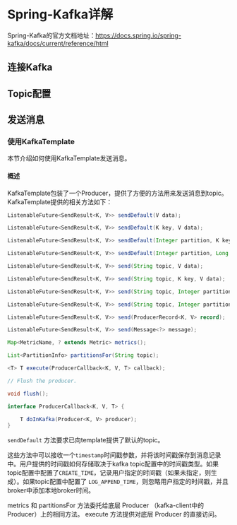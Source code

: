 # Spring-Kafka详解

Spring-Kafka的官方文档地址：https://docs.spring.io/spring-kafka/docs/current/reference/html



## 连接Kafka

## Topic配置

## 发送消息

### 使用KafkaTemplate

本节介绍如何使用KafkaTemplate发送消息。

#### 概述

KafkaTemplate包装了一个Producer，提供了方便的方法用来发送消息到topic。KafkaTemplate提供的相关方法如下：



```java
ListenableFuture<SendResult<K, V>> sendDefault(V data);

ListenableFuture<SendResult<K, V>> sendDefault(K key, V data);

ListenableFuture<SendResult<K, V>> sendDefault(Integer partition, K key, V data);

ListenableFuture<SendResult<K, V>> sendDefault(Integer partition, Long timestamp, K key, V data);

ListenableFuture<SendResult<K, V>> send(String topic, V data);

ListenableFuture<SendResult<K, V>> send(String topic, K key, V data);

ListenableFuture<SendResult<K, V>> send(String topic, Integer partition, K key, V data);

ListenableFuture<SendResult<K, V>> send(String topic, Integer partition, Long timestamp, K key, V data);

ListenableFuture<SendResult<K, V>> send(ProducerRecord<K, V> record);

ListenableFuture<SendResult<K, V>> send(Message<?> message);

Map<MetricName, ? extends Metric> metrics();

List<PartitionInfo> partitionsFor(String topic);

<T> T execute(ProducerCallback<K, V, T> callback);

// Flush the producer.

void flush();

interface ProducerCallback<K, V, T> {

    T doInKafka(Producer<K, V> producer);
}
```

`sendDefault` 方法要求已向template提供了默认的topic。

这些方法中可以接收一个`timestamp`时间戳参数，并将该时间戳保存到消息记录中。用户提供的时间戳如何存储取决于kafka topic配置中的时间戳类型。如果topic配置中配置了`CREATE_TIME`，记录用户指定的时间戳（如果未指定，则生成）。如果topic配置中配置了 `LOG_APPEND_TIME`，则忽略用户指定的时间戳，并且broker中添加本地broker时间。

metrics 和 partitionsFor 方法委托给底层 Producer （kafka-client中的Producer）上的相同方法。 execute 方法提供对底层 Producer 的直接访问。

